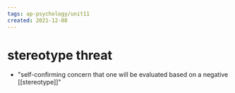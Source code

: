 ```yaml
---
tags: ap-psychology/unit11 
created: 2021-12-08
---
```


# stereotype threat

- "self-confirming concern that one will be evaluated based on a negative [[stereotype]]" 
